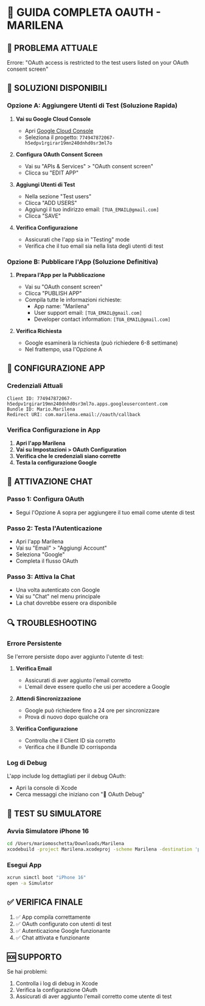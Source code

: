 # 🔧 **GUIDA COMPLETA OAUTH - MARILENA**

## 🚨 **PROBLEMA ATTUALE**
Errore: "OAuth access is restricted to the test users listed on your OAuth consent screen"

## 🎯 **SOLUZIONI DISPONIBILI**

### **Opzione A: Aggiungere Utenti di Test (Soluzione Rapida)**

1. **Vai su Google Cloud Console**
   - Apri [Google Cloud Console](https://console.cloud.google.com/)
   - Seleziona il progetto: `774947872067-h5edpv1rgirar19mn240dnhd0sr3ml7o`

2. **Configura OAuth Consent Screen**
   - Vai su "APIs & Services" > "OAuth consent screen"
   - Clicca su "EDIT APP"

3. **Aggiungi Utenti di Test**
   - Nella sezione "Test users"
   - Clicca "ADD USERS"
   - Aggiungi il tuo indirizzo email: `[TUA_EMAIL@gmail.com]`
   - Clicca "SAVE"

4. **Verifica Configurazione**
   - Assicurati che l'app sia in "Testing" mode
   - Verifica che il tuo email sia nella lista degli utenti di test

### **Opzione B: Pubblicare l'App (Soluzione Definitiva)**

1. **Prepara l'App per la Pubblicazione**
   - Vai su "OAuth consent screen"
   - Clicca "PUBLISH APP"
   - Compila tutte le informazioni richieste:
     - App name: "Marilena"
     - User support email: `[TUA_EMAIL@gmail.com]`
     - Developer contact information: `[TUA_EMAIL@gmail.com]`

2. **Verifica Richiesta**
   - Google esaminerà la richiesta (può richiedere 6-8 settimane)
   - Nel frattempo, usa l'Opzione A

## 🔧 **CONFIGURAZIONE APP**

### **Credenziali Attuali**
```
Client ID: 774947872067-h5edpv1rgirar19mn240dnhd0sr3ml7o.apps.googleusercontent.com
Bundle ID: Mario.Marilena
Redirect URI: com.marilena.email://oauth/callback
```

### **Verifica Configurazione in App**

1. **Apri l'app Marilena**
2. **Vai su Impostazioni > OAuth Configuration**
3. **Verifica che le credenziali siano corrette**
4. **Testa la configurazione Google**

## 🚀 **ATTIVAZIONE CHAT**

### **Passo 1: Configura OAuth**
- Segui l'Opzione A sopra per aggiungere il tuo email come utente di test

### **Passo 2: Testa l'Autenticazione**
- Apri l'app Marilena
- Vai su "Email" > "Aggiungi Account"
- Seleziona "Google"
- Completa il flusso OAuth

### **Passo 3: Attiva la Chat**
- Una volta autenticato con Google
- Vai su "Chat" nel menu principale
- La chat dovrebbe essere ora disponibile

## 🔍 **TROUBLESHOOTING**

### **Errore Persistente**
Se l'errore persiste dopo aver aggiunto l'utente di test:

1. **Verifica Email**
   - Assicurati di aver aggiunto l'email corretto
   - L'email deve essere quello che usi per accedere a Google

2. **Attendi Sincronizzazione**
   - Google può richiedere fino a 24 ore per sincronizzare
   - Prova di nuovo dopo qualche ora

3. **Verifica Configurazione**
   - Controlla che il Client ID sia corretto
   - Verifica che il Bundle ID corrisponda

### **Log di Debug**
L'app include log dettagliati per il debug OAuth:
- Apri la console di Xcode
- Cerca messaggi che iniziano con "🔧 OAuth Debug"

## 📱 **TEST SU SIMULATORE**

### **Avvia Simulatore iPhone 16**
```bash
cd /Users/mariomoschetta/Downloads/Marilena
xcodebuild -project Marilena.xcodeproj -scheme Marilena -destination 'platform=iOS Simulator,name=iPhone 16' build
```

### **Esegui App**
```bash
xcrun simctl boot "iPhone 16"
open -a Simulator
```

## ✅ **VERIFICA FINALE**

1. ✅ App compila correttamente
2. ✅ OAuth configurato con utenti di test
3. ✅ Autenticazione Google funzionante
4. ✅ Chat attivata e funzionante

## 🆘 **SUPPORTO**

Se hai problemi:
1. Controlla i log di debug in Xcode
2. Verifica la configurazione OAuth
3. Assicurati di aver aggiunto l'email corretto come utente di test 